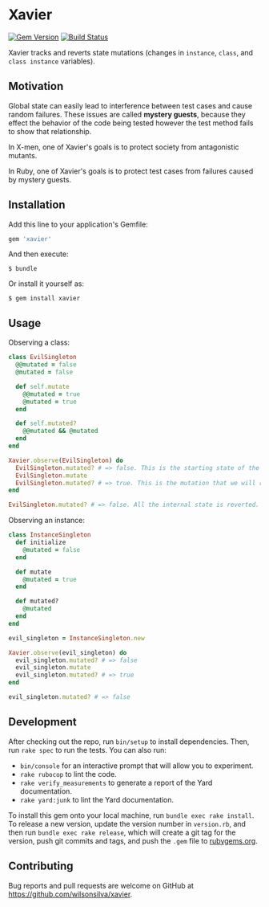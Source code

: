# Xavier

[![Gem Version](https://badge.fury.io/rb/xavier.svg)](http://badge.fury.io/rb/xavier)
[![Build Status](https://travis-ci.org/wilsonsilva/xavier.svg?branch=master)](https://travis-ci.org/wilsonsilva/xavier)

Xavier tracks and reverts state mutations (changes in `instance`, `class`, and `class instance` variables).

## Motivation

Global state can easily lead to interference between test cases and cause random failures. These issues are called
__mystery guests__, because they effect the behavior of the code being tested however the test method fails to show
that relationship.

In X-men, one of Xavier's goals is to protect society from antagonistic mutants.

In Ruby, one of Xavier's goals is to protect test cases from failures caused by mystery guests.

## Installation

Add this line to your application's Gemfile:

```ruby
gem 'xavier'
```

And then execute:

    $ bundle

Or install it yourself as:

    $ gem install xavier

## Usage

Observing a class:

```ruby
class EvilSingleton
  @@mutated = false
  @mutated = false

  def self.mutate
    @@mutated = true
    @mutated = true
  end

  def self.mutated?
    @@mutated && @mutated
  end
end

Xavier.observe(EvilSingleton) do
  EvilSingleton.mutated? # => false. This is the starting state of the class.
  EvilSingleton.mutate
  EvilSingleton.mutated? # => true. This is the mutation that we will revert.
end

EvilSingleton.mutated? # => false. All the internal state is reverted.
```

Observing an instance:

```ruby
class InstanceSingleton
  def initialize
    @mutated = false
  end

  def mutate
    @mutated = true
  end

  def mutated?
    @mutated
  end
end

evil_singleton = InstanceSingleton.new

Xavier.observe(evil_singleton) do
  evil_singleton.mutated? # => false
  evil_singleton.mutate
  evil_singleton.mutated? # => true
end

evil_singleton.mutated? # => false
```

## Development

After checking out the repo, run `bin/setup` to install dependencies. Then, run `rake spec` to run the tests.
You can also run:
* `bin/console` for an interactive prompt that will allow you to experiment.
* `rake rubocop` to lint the code.
* `rake verify_measurements` to generate a report of the Yard documentation.
* `rake yard:junk` to lint the Yard documentation. 

To install this gem onto your local machine, run `bundle exec rake install`. To release a new version, update the
version number in `version.rb`, and then run `bundle exec rake release`, which will create a git tag for the version,
push git commits and tags, and push the `.gem` file to [rubygems.org](https://rubygems.org).

## Contributing

Bug reports and pull requests are welcome on GitHub at https://github.com/wilsonsilva/xavier.
